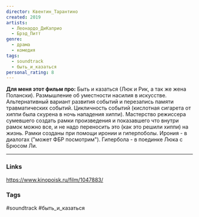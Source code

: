 ```yaml
---
director: Квентин_Тарантино
created: 2019
artists:
  - Леонардо_ДиКаприо
  - Брэд_Питт
genre:
  - драма
  - комедия
tags:
  - soundtrack
  - быть_и_казаться
personal_rating: 8
---
```


**Для меня этот фильм про:**
Быть и казаться (Люк и Рик, а так же жена Полански). Размышление об уместности насилия в искусстве. Альтернативный вариант развития событий и перезапись памяти травматических событий.  Цикличность событий (кислотная сигарета от хиппи была скурена в ночь нападения хиппи). Мастерство режиссера сумевшего создать рамки произведения и показавшего что внутри рамок можно все, и не надо переносить это (как это решили хиппи) на жизнь.  Рамки созданы при помощи иронии и гиперпоболы. Ирония - в диалогах ("может ФБР посмотрим"). Гипербола - в поединке Люка с Брюсом Ли. 

___
### Links
https://www.kinopoisk.ru/film/1047883/

### Tags

#soundtrack #быть_и_казаться